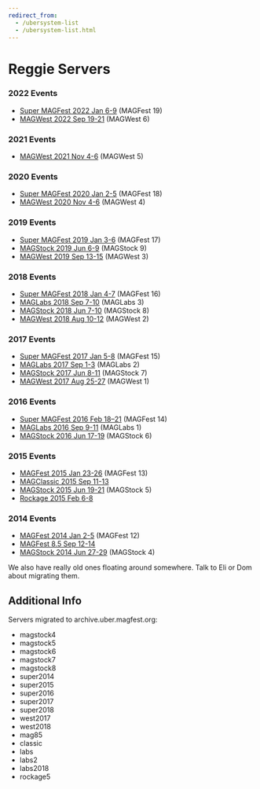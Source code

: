 ```yaml
---
redirect_from:
  - /ubersystem-list
  - /ubersystem-list.html
---
```


# Reggie Servers

### 2022 Events
* [Super MAGFest 2022 Jan 6-9](https://super2022.reggie.magfest.org/) (MAGFest 19)
* [MAGWest 2022 Sep 19-21](https://west2021.reggie.magfest.org/) (MAGWest 6)

### 2021 Events
* [MAGWest 2021 Nov 4-6](https://west2021.reggie.magfest.org/) (MAGWest 5)

### 2020 Events

* [Super MAGFest 2020 Jan 2-5](https://super2020.reggie.magfest.org/) (MAGFest 18)
* [MAGWest 2020 Nov 4-6](https://west2020.reggie.magfest.org/) (MAGWest 4)


### 2019 Events

* [Super MAGFest 2019 Jan 3-6](https://super2019.reggie.magfest.org) (MAGFest 17)
* [MAGStock 2019 Jun 6-9](https://stock2019.reggie.magfest.org/) (MAGStock 9)
* [MAGWest 2019 Sep 13-15](https://west2019.reggie.magfest.org/) (MAGWest 3)


### 2018 Events

* [Super MAGFest 2018 Jan 4-7](https://super2018.uber.magfest.org/uber) (MAGFest 16)
* [MAGLabs 2018 Sep 7-10](https://labs2018.uber.magfest.org/uber) (MAGLabs 3)
* [MAGStock 2018 Jun 7-10](https://magstock8.uber.magfest.org/uber) (MAGStock 8)
* [MAGWest 2018 Aug 10-12](https://west2018.uber.magfest.org/uber) (MAGWest 2)


### 2017 Events

* [Super MAGFest 2017 Jan 5-8](https://super2017.uber.magfest.org/uber) (MAGFest 15)
* [MAGLabs 2017 Sep 1-3](https://labs2.uber.magfest.org/uber) (MAGLabs 2)
* [MAGStock 2017 Jun 8-11](https://magstock7.uber.magfest.org/uber) (MAGStock 7)
* [MAGWest 2017 Aug 25-27](https://west2017.uber.magfest.org/uber) (MAGWest 1)


### 2016 Events

* [Super MAGFest 2016 Feb 18–21](https://super2016.uber.magfest.org/uber) (MAGFest 14)
* [MAGLabs 2016 Sep 9-11](https://labs.uber.magfest.org/uber) (MAGLabs 1)
* [MAGStock 2016 Jun 17-19](https://magstock6.uber.magfest.org/uber) (MAGStock 6)


### 2015 Events

* [MAGFest 2015 Jan 23-26](https://super2015.uber.magfest.org/uber) (MAGFest 13)
* [MAGClassic 2015 Sep 11-13](https://classic.uber.magfest.org/uber)
* [MAGStock 2015 Jun 19-21](https://magstock5.uber.magfest.org/uber) (MAGStock 5)
* [Rockage 2015 Feb 6-8](https://rockage.uber.magfest.org/uber)


### 2014 Events

* [MAGFest 2014 Jan 2-5](https://super2014.uber.magfest.org/uber) (MAGFest 12)
* [MAGFest 8.5 Sep 12-14](https://mag85.uber.magfest.org/uber)
* [MAGStock 2014 Jun 27-29](https://magstock4.uber.magfest.org/uber) (MAGStock 4)


We also have really old ones floating around somewhere. Talk to Eli or Dom about migrating them.

## Additional Info

Servers migrated to archive.uber.magfest.org:

* magstock4
* magstock5
* magstock6
* magstock7
* magstock8
* super2014
* super2015
* super2016
* super2017
* super2018
* west2017
* west2018
* mag85
* classic
* labs
* labs2
* labs2018
* rockage5

